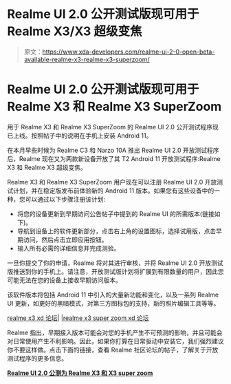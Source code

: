 # Realme UI 2.0 公开测试版现可用于 Realme X3/X3 超级变焦

> 原文：<https://www.xda-developers.com/realme-ui-2-0-open-beta-available-realme-x3-realme-x3-superzoom/>

# Realme UI 2.0 公开测试版现可用于 Realme X3 和 Realme X3 SuperZoom

用于 Realme X3 和 Realme X3 SuperZoom 的 Realme UI 2.0 公开测试程序现已上线。按照帖子中的说明在手机上安装 Android 11。

在本月早些时候为 Realme C3 和 Narzo 10A 推出 Realme UI 2.0 开放测试程序后，Realme 现在又为两款新设备开放了其 T2 Android 11 开放测试程序:Realme X3 和 Realme X3 超级变焦。

Realme X3 和 Realme X3 SuperZoom 用户现在可以注册 Realme UI 2.0 开放测试计划，并在稳定版发布前体验新的 Android 11 版本。如果您有这些设备中的一种，您可以通过以下步骤注册该计划:

*   将您的设备更新到早期访问公告帖子中提到的 Realme UI 的所需版本(链接如下)。
*   导航到设备上的软件更新部分，点击右上角的设置图标，选择试用版，点击早期访问，然后点击立即应用按钮。
*   输入所有必需的详细信息并完成测验。

一旦你提交了你的申请，Realme 将对其进行审核，并将 Realme UI 2.0 开放测试版推送到你的手机上。请注意，开放测试版计划将扩展到有限数量的用户，因此您可能无法在您的设备上接收早期访问版本。

该软件版本将包括 Android 11 中引入的大量新功能和变化，以及一系列 Realme UI 更新，如更好的黑暗模式，对第三方图标包的支持，新的照片编辑工具等等。

[realme x3 xd 论坛](https://forum.xda-developers.com/f/realme-x3-roms-kernels-recoveries-other-devel.11189/)| |[realme x3 super zoom xd 论坛](https://forum.xda-developers.com/f/realme-x3-superzoom-roms-kernels-recoveries-o.10529/)

Realme 指出，早期接入版本可能会对您的手机产生不可预测的影响，并且可能会对日常使用产生不利影响。因此，如果你打算在日常驱动中安装它，我们强烈建议你不要这样做。点击下面的链接，查看 Realme 社区论坛的帖子，了解关于开放测试程序的更多信息。

**[Realme UI 2.0 公测为 Realme X3 和 X3 super zoom](https://c.realme.com/in/post-details/1384390438852595712)**